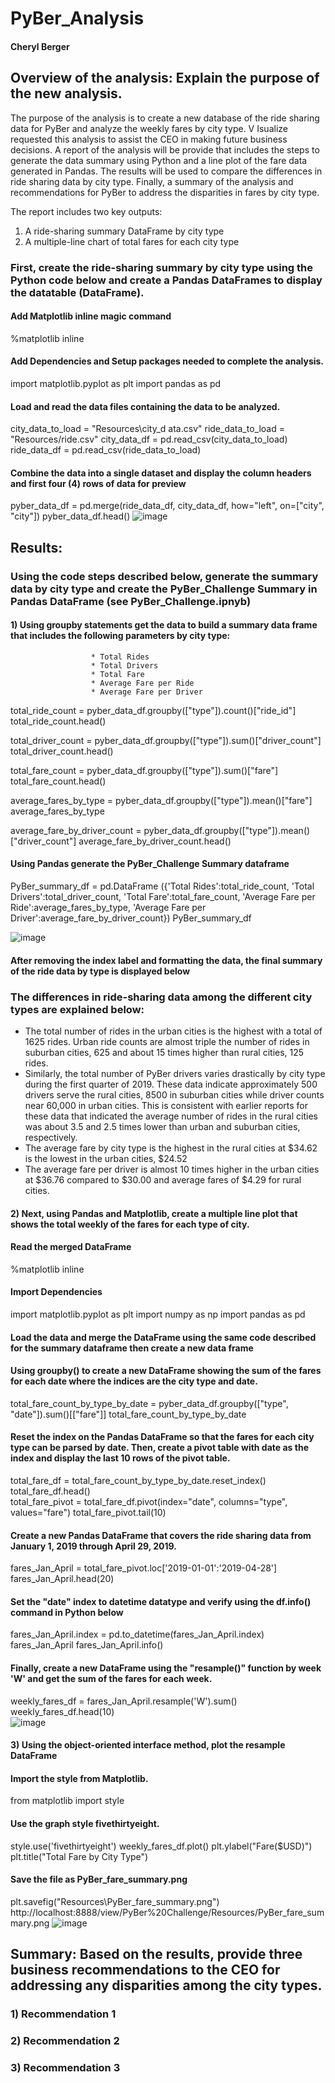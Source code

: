 # PyBer_Analysis

#### Cheryl Berger

## Overview of the analysis: Explain the purpose of the new analysis.
The purpose of the analysis is to create a new database of the ride sharing data for PyBer and analyze the weekly fares by city type. V Isualize requested this analysis to assist the CEO in making future business decisions. A report of the analysis will be provide that includes the steps to generate the data summary using Python and a line plot of the fare data generated in Pandas.  The results will be used to compare the differences in ride sharing data by city type.  Finally, a summary of the analysis and recommendations for PyBer to address the disparities in fares by city type.    

The report includes two key outputs: 
1) A ride-sharing summary DataFrame by city type
2) A multiple-line chart of total fares for each city type

### First, create the ride-sharing summary by city type using the Python code below and create a Pandas DataFrames to display the datatable (DataFrame).  

  #### Add Matplotlib inline magic command
  %matplotlib inline
  #### Add Dependencies and Setup packages needed to complete the analysis.  
  import matplotlib.pyplot as plt
  import pandas as pd
  #### Load and read the data files containing the data to be analyzed. 
  city_data_to_load = "Resources\city_d  ata.csv"
  ride_data_to_load = "Resources/ride.csv"
  city_data_df = pd.read_csv(city_data_to_load)
  ride_data_df = pd.read_csv(ride_data_to_load)
  #### Combine the data into a single dataset and display the column headers and first four (4) rows of data for preview
  pyber_data_df = pd.merge(ride_data_df, city_data_df, how="left", on=["city", "city"])
  pyber_data_df.head()
![image](https://user-images.githubusercontent.com/94234511/148483493-1f2095ca-eb94-47ef-9647-a21ca3f65700.png)

## Results: 

### Using the code steps described below, generate the summary data by city type and create the PyBer_Challenge Summary in Pandas DataFrame (see PyBer_Challenge.ipnyb) 

  #### 1) Using groupby statements get the data to build a summary data frame that includes the following parameters by city type:
                      * Total Rides	
                      * Total Drivers	
                      * Total Fare	
                      * Average Fare per Ride	
                      * Average Fare per Driver

  total_ride_count = pyber_data_df.groupby(["type"]).count()["ride_id"]
  total_ride_count.head()

  total_driver_count = pyber_data_df.groupby(["type"]).sum()["driver_count"]
  total_driver_count.head()

  total_fare_count = pyber_data_df.groupby(["type"]).sum()["fare"]
  total_fare_count.head()

  average_fares_by_type = pyber_data_df.groupby(["type"]).mean()["fare"]
  average_fares_by_type

  average_fare_by_driver_count = pyber_data_df.groupby(["type"]).mean()["driver_count"]
  average_fare_by_driver_count.head()

#### Using Pandas generate the PyBer_Challenge Summary dataframe
  PyBer_summary_df = pd.DataFrame ({'Total Rides':total_ride_count,
                   'Total Drivers':total_driver_count,
                   'Total Fare':total_fare_count, 
                   'Average Fare per Ride':average_fares_by_type, 
                   'Average Fare per Driver':average_fare_by_driver_count}) 
  PyBer_summary_df

![image](https://user-images.githubusercontent.com/94234511/148483966-0c3485b6-9c93-4e70-8d64-5ddb7dcfad09.png)

  #### After removing the index label and formatting the data, the final summary of the ride data by type is displayed below
  <Add image of formatted DataFrame>

  ### The differences in ride-sharing data among the different city types are explained below:
 
  * The total number of rides in the urban cities is the highest with a total of 1625 rides. Urban ride counts are almost triple the number of rides in suburban cities, 625 and about 15 times higher than rural cities, 125 rides. 
  * Similarly, the total number of PyBer drivers varies drastically by city type during the first quarter of 2019.   These data indicate approximately 500 drivers serve the rural cities, 8500 in suburban cities while driver counts near 60,000 in urban cities. This is consistent with earlier reports for these data that indicated the average number of rides in the rural cities was about 3.5 and 2.5 times lower than urban and suburban cities, respectively.
  * The average fare by city type is the highest in the rural cities at $34.62 is the lowest in the urban cities, $24.52
  * The average fare per driver is almost 10 times higher in the urban cities at $36.76 compared to $30.00 and average fares of $4.29 for rural cities.

#### 2) Next, using Pandas and Matplotlib, create a multiple line plot that shows the total weekly of the fares for each type of city.
  #### Read the merged DataFrame
  %matplotlib inline
  #### Import Dependencies
  import matplotlib.pyplot as plt
  import numpy as np
  import pandas as pd
  #### Load the data and merge the DataFrame using the same code described for the summary dataframe then create a new data frame 
  #### Using groupby() to create a new DataFrame showing the sum of the fares for each date where the indices are the city type and date.
  total_fare_count_by_type_by_date = pyber_data_df.groupby(["type", "date"]).sum()[["fare"]]
  total_fare_count_by_type_by_date 
  
  #### Reset the index on the Pandas DataFrame so that the fares for each city type can be parsed by date. Then, create a pivot table with date as the index and display the last   10 rows of the pivot table. 
  total_fare_df = total_fare_count_by_type_by_date.reset_index()
  total_fare_df.head()    
  total_fare_pivot = total_fare_df.pivot(index="date", columns="type", values="fare")
  total_fare_pivot.tail(10)
   
  #### Create a new Pandas DataFrame that covers the ride sharing data from January 1, 2019 through April 29, 2019. 
  fares_Jan_April = total_fare_pivot.loc['2019-01-01':'2019-04-28']
  fares_Jan_April.head(20)  
  #### Set the "date" index to datetime datatype and verify using the df.info() command in Python below 
  fares_Jan_April.index = pd.to_datetime(fares_Jan_April.index)
  fares_Jan_April
  fares_Jan_April.info()   
  #### Finally, create a new DataFrame using the "resample()" function by week 'W' and get the sum of the fares for each week.
  weekly_fares_df = fares_Jan_April.resample('W').sum()
  weekly_fares_df.head(10)  
![image](https://user-images.githubusercontent.com/94234511/148485146-5a0f8263-408f-43b3-8709-8ca709fe6790.png)

#### 3) Using the object-oriented interface method, plot the resample DataFrame
  #### Import the style from Matplotlib.
  from matplotlib import style
  #### Use the graph style fivethirtyeight.
  style.use('fivethirtyeight')
  weekly_fares_df.plot()
  plt.ylabel("Fare($USD)")
  plt.title("Total Fare by City Type")
  #### Save the file as PyBer_fare_summary.png
  plt.savefig("Resources\PyBer_fare_summary.png")
  http://localhost:8888/view/PyBer%20Challenge/Resources/PyBer_fare_summary.png
  ![image](https://user-images.githubusercontent.com/94234511/148487520-952dafb6-86a0-4d02-a124-9b5eec558d00.png)

## Summary: Based on the results, provide three business recommendations to the CEO for addressing any disparities among the city types.
  ### 1) Recommendation 1
  
  ### 2) Recommendation 2
  
  ### 3) Recommendation 3
   








